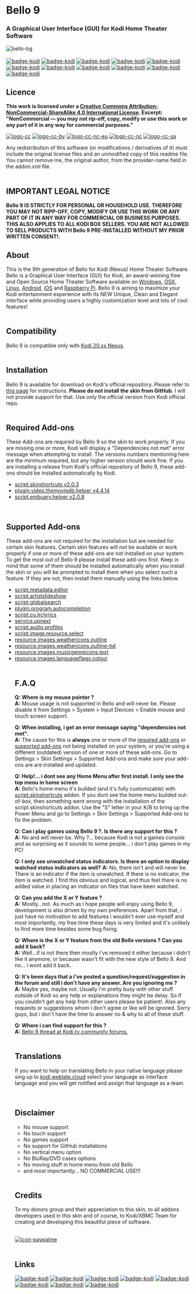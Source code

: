 # Bello 9
### A Graphical User Interface (GUI) for Kodi Home Theater Software
![bello-bg](https://i.imgur.com/jQQW6Vc.jpg)
<br><br>
[![badge-kodi](https://img.shields.io/badge/Licence-440E66.svg?style=plastic)](#Licence) [![badge-kodi](https://img.shields.io/badge/Legal_Notice-440E66.svg?style=plastic)](#IMPORTANT-LEGAL-NOTICE) [![badge-kodi](https://img.shields.io/badge/About-440E66.svg?style=plastic)](#About) [![badge-kodi](https://img.shields.io/badge/Compatibility-440E66.svg?style=plastic)](#Compatibility) [![badge-kodi](https://img.shields.io/badge/Installation-440E66.svg?style=plastic)](#Installation) [![badge-kodi](https://img.shields.io/badge/Required_Add--ons-440E66.svg?style=plastic)](#Required-Add-ons) [![badge-kodi](https://img.shields.io/badge/Supported_Add--ons-440E66.svg?style=plastic)](#Supported-Add-ons) [![badge-kodi](https://img.shields.io/badge/F.A.Q-440E66.svg?style=plastic)](#FAQ) [![badge-kodi](https://img.shields.io/badge/Disclaimer-440E66.svg?style=plastic)](#Disclaimer) [![badge-kodi](https://img.shields.io/badge/Credits-440E66.svg?style=plastic)](#Credits) [![badge-kodi](https://img.shields.io/badge/Links-440E66.svg?style=plastic)](#Links) 

## Licence
**This work is licensed under a <a rel="license" href="http://creativecommons.org/licenses/by-nc-sa/4.0/">Creative Commons Attribution-NonCommercial-ShareAlike 4.0 International License</a>. Excerpt: "NonCommercial — you may not rip-off, copy, modify or use this work or any part of it in any way for commercial purposes."**
<br>

[![logo-cc](https://mirrors.creativecommons.org/presskit/icons/cc.svg)](http://creativecommons.org/licenses/by-nc-sa/4.0/) [![logo-cc-by](https://mirrors.creativecommons.org/presskit/icons/by.svg)](http://creativecommons.org/licenses/by-nc-sa/4.0/) [![logo-cc-nc-eu](https://mirrors.creativecommons.org/presskit/icons/nc-eu.svg)](http://creativecommons.org/licenses/by-nc-sa/4.0/) [![logo-cc-nc](https://mirrors.creativecommons.org/presskit/icons/nc.svg)](http://creativecommons.org/licenses/by-nc-sa/4.0/) [![logo-cc-sa](https://mirrors.creativecommons.org/presskit/icons/sa.svg)](http://creativecommons.org/licenses/by-nc-sa/4.0/)

Any redistribution of this software (or modifications / derivatives of it) must include the original license files and an unmodified copy of this readme file. You cannot remove me, the original author, from the provider-name field in the addon.xml file.
<br><br>

## IMPORTANT LEGAL NOTICE
**Bello 9 IS STRICTLY FOR PERSONAL OR HOUSEHOLD USE. THEREFORE YOU MAY NOT RIPP-OFF, COPY, MODIFY OR USE THIS WORK OR ANY PART OF IT IN ANY WAY FOR COMMERCIAL OR BUSINESS PURPOSES. THIS ALSO APPLIES TO ALL KODI BOX SELLERS. YOU ARE NOT ALLOWED TO SELL PRODUCTS WITH Bello 9 PRE-INSTALLED WITHOUT MY PRIOR WRITTEN CONSENT!.**


## About
This is the 9th generation of Bello for Kodi (Nexus) Home Theater Software. Bello is a Graphical User Interface (GUI) for Kodi, an award-winning free and Open Source Home Theater Software available on [Windows](https://kodi.tv/download/849), [OSX](https://kodi.tv/download/851), [Linux](https://kodi.tv/download/850), [Android](https://kodi.tv/download/852), [iOS](https://kodi.tv/download/854) and [Raspberry Pi](https://kodi.tv/download/853). Bello 9 is aiming to maximize your Kodi entertainment experience with its NEW Unique, Clean and Elegant interface while providing users a highly customization level and lots of cool features!
<br><br>

## Compatibility
Bello 9 is compatible only with [Kodi 20.xx Nexus](https://kodi.tv/download).
<br><br>

## Installation
Bello 9 is available for download on Kodi's official repository. Please refer to [this page](http://wiki.kodi.tv/index.php?title=HOW-TO:Change_skins) for instructions.
**Please do not install the skin from GitHub**. I will not provide support for that. Use only the official version from Kodi official repo.
<br><br>

## Required Add-ons
These Add-ons are required by Bello 9 so the skin to work properly. If you are missing one or more, Kodi will display a "Dependencies not met" error message when attempting to install. The versions numbers mentioning here are the minimum required, but any higher version should work fine. If you are installing a release from Kodi's official repository of Bello 9, these add-ons should be installed automatically by Kodi.
<ul><li><a href="http://mirrors.xbmc.org/addons/nexus/script.skinshortcuts/">script.skinshortcuts v2.0.3</a></li>
<li><a href="http://mirrors.xbmc.org/addons/nexus/plugin.video.themoviedb.helper/">plugin.video.themoviedb.helper v4.4.14</a></li>
<li><a href="http://mirrors.xbmc.org/addons/nexus/script.embuary.helper/">script.embuary.helper v2.0.8</a></li></ul>
<br>

## Supported Add-ons
These add-ons are not required for the installation but are needed for certain skin features. Certain skin features will not be available or work properly if one or more of these add-ons are not installed on your system. To get the most out of Bello 9 please install these add-ons first. Keep in mind that some of them should be installed automatically when you install the skin or you will be prompted to install them when you select such a feature. If they are not, then install them manually using the links below.
<ul><li><a href="http://mirrors.xbmc.org/addons/nexus/script.metadata.editor/">script.metadata.editor</a></li>
<li><a href="http://mirrors.xbmc.org/addons/nexus/script.artistslideshow/">script.artistslideshow</a></li>
<li><a href="http://mirrors.xbmc.org/addons/nexus/script.globalsearch/">script.globalsearch</a></li>
<li><a href="http://mirrors.xbmc.org/addons/nexus/plugin.program.autocompletion/">plugin.program.autocompletion</a></li>
<li><a href="http://mirrors.xbmc.org/addons/nexus/script.cu.lrclyrics/">script.cu.lrclyrics</a></li>
<li><a href="http://mirrors.xbmc.org/addons/nexus/service.upnext/">service.upnext</a></li>
<li><a href="http://mirrors.xbmc.org/addons/nexus/script.audio.profiles/">script.audio.profiles</a></li>
<li><a href="http://mirrors.xbmc.org/addons/nexus/script.image.resource.select/">script.image.resource.select</a></li>
<li><a href="http://mirrors.xbmc.org/addons/nexus/resource.images.weathericons.outline/">resource.images.weathericons.outline</a></li>
<li><a href="http://mirrors.xbmc.org/addons/nexus/resource.images.weathericons.outline-hd/">resource.images.weathericons.outline-hd</a></li>
<li><a href="http://mirrors.xbmc.org/addons/nexus/resource.images.musicgenreicons.text/">resource.images.musicgenreicons.text</a></li>
<li><a href="http://mirrors.xbmc.org/addons/nexus/resource.images.languageflags.colour/">resource.images.languageflags.colour</a></li>
<br>

## F.A.Q
**Q: Where is my mouse pointer ?**
<br>**A:** Mouse usage is not supported in Bello and will never be. Please disable it from Settings > System > Input Devices > Enable mouse and touch screen support.

**Q: When installing, i get an error message saying "dependencies not met".**
<br>**A:** The cause for this is **always** one or more of the [required add-ons](#Required-Add-ons) or [supported add-ons](#Supported-Add-ons) not being installed on your system, or you're using a different (outdated) version of one or more of these add-ons. Go to Settings > Skin Settings > Supported Add-ons and make sure your add-ons are are installed and updated.

**Q: Help!... i dont see any Home Menu after first install. I only see the top menu in home screen**
<br>**A:** Bello's home menu it's builded (and it's fully customizable) with <a href="http://mirrors.xbmc.org/addons/nexus/script.skinshortcuts/">script.skinshortcuts</a> addon. If you dont see the home menu builded out-of-box, then something went wrong with the installation of the script.skinshortcuts addon. Use the "S" letter in your K/B to bring up the Power Menu and go to Settings > Skin Settings > Supported Add-ons to fix the problem. 

**Q: Can i play games using Bello 9 ?. Is there any support for this ?**
<br>**A:** No and will never be. Why ?... because Kodi is not a games console and as surprising as it sounds to some people... i don't play games in my PC!

**Q: I only see unwatched status indicators. Is there an option to display watched status indicators as well?**
**A:** No, there isn't and will never be. There is an indicator if the item is unwatched. If there is no indicator, the item is watched. I find this obvious and logical, and thus feel there is no added value in placing an indicator on files that have been watched. 

**Q: Can you add the X or Y feature ?**
<br>**A:** Mostly...not. As much as i hope people will enjoy using Bello 9, development is also driven by my own preferences. Apart from that, i just have no motivation to add features i wouldn't ever use myself and most importantly, my free time these days is very limited and it's unlikely to find more time besides some bug fixing.

**Q: Where is the X or Y feature from the old Bello versions ? Can you add it back?**
<br>**A:** Well...if is not there then mostly i've removed it either because i didn't like it anymore, or because wasn't fit with the new style of Bello 9. And no... i wont add it back.

**Q: It's been days that a i've posted a question/request/suggestion in the forum and still i don't have any answer. Are you ignoring me ?**
<br>**A:** Maybe yes, maybe not. Usually i'm pretty busy with other stuff outside of Kodi so any help or explanations they might be delay. So if you couldn't get any help from other users please be patient!. Also any requests or suggestions whom i don't agree or like will be ignored. Sorry guys, but i don't have the time to answer no & why to all of these stuff.

**Q: Where i can find support for this ?**
<br>**A:** [Bello 9 thread at Kodi.tv community forums.](https://forum.kodi.tv/forumdisplay.php?fid=198)
<br><br>

## Translations
If you want to help on translating Bello in your native language please sing up to [kodi.weblate.cloud](https://kodi.weblate.cloud/) select your language as interface language and you will get notified and assign that language as a team.

<br>

## Disclaimer
<ul><li>No mouse support</li>
<li>No touch support</li>
<li>No games support</li>
<li>No support for GitHub installations</li>
<li>No vertical menu option</li>
<li>No BluRay/DVD cases options</li>
<li>No moving stuff in home menu from old Bello</li>
<li>and most importantly... NO COMMERCIAL USE!!!</li></ul>
<br>

## Credits
To my donors group and their appreciation to this skin, to all addons developers used in this skin and of course, to Kodi/XBMC Team for creating and developing this beautiful piece of software.
<br><br>


[![icon-paypalme](http://i.imgur.com/6kI9fcu.png)](https://www.paypal.me/Nessus)
<br><br>

## Links
[![badge-kodi](https://img.shields.io/badge/Current_Version-9.0.0-32A232)](https://forum.kodi.tv/forumdisplay.php?fid=198)  [![badge-kodi](https://img.shields.io/badge/Skin-Support-red.svg)](https://forum.kodi.tv/forumdisplay.php?fid=198) [![badge-kodi](https://img.shields.io/badge/Skin-Gallery-571181.svg)](https://imgur.com/gallery/yRJolx3) [![badge-kodi](https://img.shields.io/badge/Powered_by-Kodi_20.xx-blue.svg)](https://kodi.tv/download) [![badge-kodi](https://img.shields.io/badge/Kodi-Wiki-FACE14.svg)](https://kodi.wiki/) [![badge-kodi](https://img.shields.io/badge/@-Fanart.tv-4949E7.svg)](https://fanart.tv/) [![badge-kodi](https://img.shields.io/badge/@-TMDB-D500D8.svg)](https://www.themoviedb.org/)  [![badge-kodi](https://img.shields.io/badge/Creative_Commons-BY--NC--SA-00B29F.svg)](https://creativecommons.org/licenses/by-nc-sa/4.0/)
